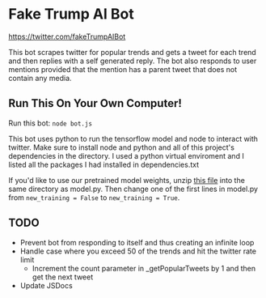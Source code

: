 # Fake Trump AI Bot

https://twitter.com/fakeTrumpAIBot

This bot scrapes twitter for popular trends and gets a tweet for each trend and then replies with a self generated reply. 
The bot also responds to user mentions provided that the mention has a parent tweet that does not contain any media.

## Run This On Your Own Computer!  
Run this bot: `node bot.js`  

This bot uses python to run the tensorflow model and node to interact with twitter. Make sure to install node and python and all of this project's dependencies in the directory. I used a python virtual enviroment and I listed all the packages I had installed in dependencies.txt  

If you'd like to use our pretrained model weights, unzip [this file](https://gtvault-my.sharepoint.com/personal/awing6_gatech_edu/_layouts/15/onedrive.aspx?id=%2Fpersonal%2Fawing6%5Fgatech%5Fedu%2FDocuments%2Ftraining%2Ezip&parent=%2Fpersonal%2Fawing6%5Fgatech%5Fedu%2FDocuments&originalPath=aHR0cHM6Ly9ndHZhdWx0LW15LnNoYXJlcG9pbnQuY29tLzp1Oi9nL3BlcnNvbmFsL2F3aW5nNl9nYXRlY2hfZWR1L0VZcWpXNWVGQ0x0SnNHNXdlUzM0ZEdNQnk5T194ekQzT0ZfTUNJSVhpOVdCNWc_cnRpbWU9WHduYUlaVmsxMGc) into the same directory as model.py. Then change one of the first lines in model.py from `new_training = False` to `new_training = True`.  

## TODO

* Prevent bot from responding to itself and thus creating an infinite loop  
* Handle case where you exceed 50 of the trends and hit the twitter rate limit  
  * Increment the count parameter in _getPopularTweets by 1 and then get the next tweet  
* Update JSDocs
